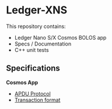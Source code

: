 # Ledger-XNS

This repository contains:

  - Ledger Nano S/X Cosmos BOLOS app
  - Specs / Documentation 
  - C++ unit tests

## Specifications

**Cosmos App**

  - [APDU Protocol](https://github.com/insolar/ledger-xns-app/tree/master/docs/APDUSPEC.md)
  - [Transaction format](https://github.com/insolar/ledger-xns-app/tree/master/docs/TXSPEC.md)
